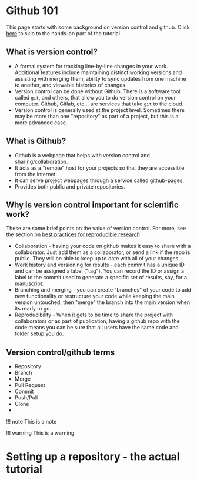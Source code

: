 # Github 101
This page starts with some background on version control and github. Click [here](#hands-on) to skip to the hands-on part of the tutorial.


## What is version control?
* A formal system for tracking line-by-line changes in your work. Additional features include maintaining distinct working versions and assisting with merging them, ability to sync updates from one machine to another, and viewable histories of changes.
* Version control can be done without Github. There is a software tool called `git`, and others, that allow you to do version control on your computer. Github, Gitlab, etc... are services that take `git` to the cloud. 
* Version control is generally used at the project level. Sometimes there may be more than one "repository" as part of a project, but this is a more advanced case. 

## What is Github?
* Github is a webpage that helps with version control and sharing/collaboration.
* It acts as a "remote" host for your projects so that they are accessible from the internet.
* It can serve project webpages through a service called github-pages. 
* Provides both public and private repositories.


## Why is version control important for scientific work?
These are some brief points on the value of version control. For more, see the section on [best practices for reproducible research]()

* Collaboration - having your code on github makes it easy to share with a collaborator. Just add them as a collaborator, or send a link if the repo is public. They will be able to keep up to date with all of your changes.
* Work history and versioning for results - each commit has a unique ID and can be assigned a label ("tag"). You can record the ID or assign a label to the commit used to generate a specific set of results, say, for a manuscript. 
* Branching and merging - you can create "branches" of your code to add new functionality or restructure your code while keeping the main version untouched, then "merge" the branch into the main version when its ready to go. 
* Reproducibility - When it gets to be time to share the project with collaborators or as part of publication, having a github repo with the code means you can be sure that all users have the same code and folder setup you do. 


## Version control/github terms
+ Repository
+ Branch
+ Merge
+ Pull Request
+ Commit
+ Push/Pull
+ Clone
+ 

!!! note
    This is a note

!!! warning
    This is a warning


# Setting up a repository - the actual tutorial<a name="hands-on" />

